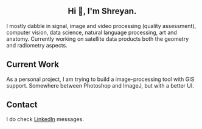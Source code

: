 <h2 align="center">Hi 👋, I'm Shreyan.</h2>

I mostly dabble in signal, image and video processing (quality assessment), computer vision, data science, natural language processing, art and anatomy. 
Currently working on satellite data products both the geometry and radiometry aspects. 

## Current Work
As a personal project, I am trying to build a image-processing tool with GIS support. Somewhere between Photoshop and ImageJ, but with a better UI. 

## Contact
I do check [LinkedIn](https://www.linkedin.com/in/shreyansanyal/) messages.

